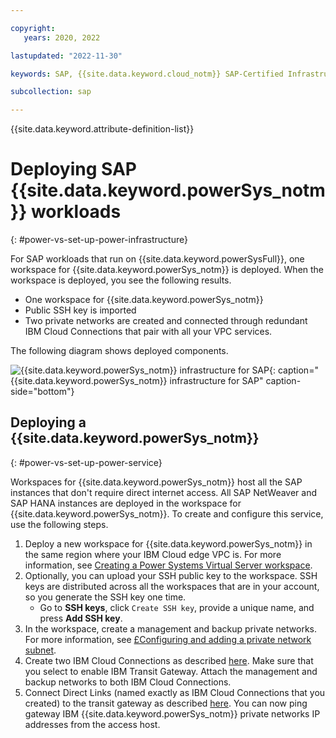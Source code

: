 ```yaml
---

copyright:
   years: 2020, 2022

lastupdated: "2022-11-30"

keywords: SAP, {{site.data.keyword.cloud_notm}} SAP-Certified Infrastructure, {{site.data.keyword.ibm_cloud_sap}}, SAP Workloads

subcollection: sap

---
```


{{site.data.keyword.attribute-definition-list}}

# Deploying SAP {{site.data.keyword.powerSys_notm}} workloads
{: #power-vs-set-up-power-infrastructure}

For SAP workloads that run on {{site.data.keyword.powerSysFull}}, one workspace for {{site.data.keyword.powerSys_notm}} is deployed. When the workspace is deployed, you see the following results.

* One workspace for {{site.data.keyword.powerSys_notm}}
* Public SSH key is imported
* Two private networks are created and connected through redundant IBM Cloud Connections that pair with all your VPC services.

The following diagram shows deployed components.

![{{site.data.keyword.powerSys_notm}} infrastructure for SAP](../images/step2_manual_PowerVS-with-VPC.svg){: caption="{{site.data.keyword.powerSys_notm}} infrastructure for SAP" caption-side="bottom"}

## Deploying a {{site.data.keyword.powerSys_notm}}
{: #power-vs-set-up-power-service}

Workspaces for {{site.data.keyword.powerSys_notm}} host all the SAP instances that don't require direct internet access. All SAP NetWeaver and SAP HANA instances are deployed in the workspace for {{site.data.keyword.powerSys_notm}}. To create and configure this service, use the following steps.

1. Deploy a new workspace for {{site.data.keyword.powerSys_notm}} in the same region where your IBM Cloud edge VPC is. For more information, see [Creating a Power Systems Virtual Server workspace](/docs/power-iaas?topic=power-iaas-creating-power-virtual-server#creating-service).
1. Optionally, you can upload your SSH public key to the workspace. SSH keys are distributed across all the workspaces that are in your account, so you generate the SSH key one time.
   - Go to **SSH keys**, click `Create SSH key`, provide a unique name, and press **Add SSH key**.
1. In the workspace, create a management and backup private networks. For more information, see [£Configuring and adding a private network subnet](/docs/power-iaas?topic=power-iaas-configuring-subnet).
1. Create two IBM Cloud Connections as described [here](/docs/power-iaas?topic=power-iaas-cloud-connections#create-cloud-connections). Make sure that you select to enable IBM Transit Gateway. Attach the management and backup networks to both IBM Cloud Connections.
1. Connect Direct Links (named exactly as IBM Cloud Connections that you created) to the transit gateway as described [here](/docs/transit-gateway?topic=transit-gateway-adding-connections&interface=ui). You can now ping gateway IBM {{site.data.keyword.powerSys_notm}} private networks IP addresses from the access host.
